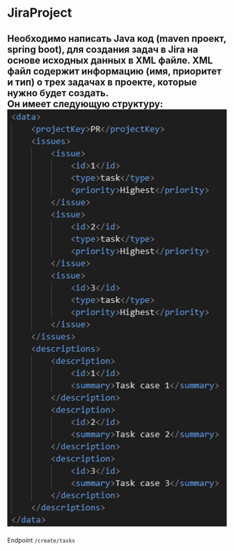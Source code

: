 # JiraProject

Необходимо написать Java код (maven проект, spring boot), для создания задач в Jira на основе исходных данных в XML файле.
XML файл содержит информацию (имя, приоритет и тип) о трех задачах в проекте, которые нужно будет создать. <br>
Он имеет следующую структуру: <br>
![Image alt](https://github.com/Ksuborg/JiraProject/blob/master/file.png) <br>
---
Endpoint `/create/tasks`

